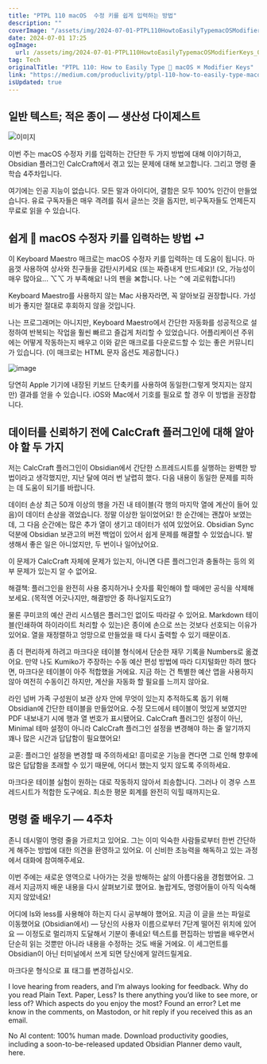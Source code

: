 ```yaml
---
title: "PTPL 110 macOS  수정 키를 쉽게 입력하는 방법"
description: ""
coverImage: "/assets/img/2024-07-01-PTPL110HowtoEasilyTypemacOSModifierKeys_0.png"
date: 2024-07-01 17:25
ogImage: 
  url: /assets/img/2024-07-01-PTPL110HowtoEasilyTypemacOSModifierKeys_0.png
tag: Tech
originalTitle: "PTPL 110: How to Easily Type  macOS ⌘ Modifier Keys"
link: "https://medium.com/produclivity/ptpl-110-how-to-easily-type-macos-modifier-keys-1356e753a8c6"
isUpdated: true
---
```






## 일반 텍스트; 적은 종이 — 생산성 다이제스트

![이미지](/assets/img/2024-07-01-PTPL110HowtoEasilyTypemacOSModifierKeys_0.png)

이번 주는 macOS 수정자 키를 입력하는 간단한 두 가지 방법에 대해 이야기하고, Obsidian 플러그인 CalcCraft에서 겪고 있는 문제에 대해 보고합니다. 그리고 명령 줄 학습 4주차입니다.

여기에는 인공 지능이 없습니다. 모든 말과 아이디어, 결함은 모두 100% 인간이 만들었습니다. 유료 구독자들은 매우 격려를 줘서 글쓰는 것을 돕지만, 비구독자들도 언제든지 무료로 읽을 수 있습니다.

<div class="content-ad"></div>

## 쉽게  macOS 수정자 키를 입력하는 방법 ⏎

이 Keyboard Maestro 매크로는 macOS 수정자 키를 입력하는 데 도움이 됩니다. 마음껏 사용하여 상사와 친구들을 감탄시키세요 (또는 짜증내게 만드세요)! (오, 가능성이 매우 많아요... ⌥⌥ 가 부족해요! 나의 펜을 ⌘합니다. 나는 ⌃에 괴로워합니다!)

Keyboard Maestro를 사용하지 않는 Mac 사용자라면, 꼭 알아보길 권장합니다. 가성비가 좋지만 절대로 후회하지 않을 것입니다.

나는 프로그래머는 아니지만, Keyboard Maestro에서 간단한 자동화를 성공적으로 설정하여 반복되는 작업을 훨씬 빠르고 즐겁게 처리할 수 있었습니다. 어플리케이션 주위에는 어떻게 작동하는지 배우고 이와 같은 매크로를 다운로드할 수 있는 좋은 커뮤니티가 있습니다. (이 매크로는 HTML 문자 옵션도 제공합니다.)

<div class="content-ad"></div>


![image](/assets/img/2024-07-01-PTPL110HowtoEasilyTypemacOSModifierKeys_1.png)

당연히 Apple 기기에 내장된 키보드 단축키를 사용하여 동일한(그렇게 멋지지는 않지만) 결과를 얻을 수 있습니다. iOS와 Mac에서 기호를 필요로 할 경우 이 방법을 권장합니다.

## 데이터를 신뢰하기 전에 CalcCraft 플러그인에 대해 알아야 할 두 가지

저는 CalcCraft 플러그인이 Obsidian에서 간단한 스프레드시트를 실행하는 완벽한 방법이라고 생각했지만, 지난 달에 여러 번 날렵히 했다. 다음 내용이 동일한 문제를 피하는 데 도움이 되기를 바랍니다.


<div class="content-ad"></div>

데이터 손상
최근 50개 이상의 행을 가진 내 테이블(각 행의 마지막 열에 계산이 들어 있음)이 데이터 손상을 겪었습니다. 정말 이상한 일이었어요! 한 순간에는 괜찮아 보였는데, 그 다음 순간에는 많은 추가 열이 생기고 데이터가 섞여 있었어요. Obsidian Sync 덕분에 Obsidian 보관고의 버전 백업이 있어서 쉽게 문제를 해결할 수 있었습니다. 발생해서 좋은 일은 아니었지만, 두 번이나 일어났어요.

이 문제가 CalcCraft 자체에 문제가 있는지, 아니면 다른 플러그인과 충돌하는 등의 외부 문제가 있는지 알 수 없어요.

해결책: 플러그인을 완전히 사용 중지하거나 숫자를 확인해야 할 때에만 공식을 삭제해 보세요. (목적엔 어긋나지만, 해결방안 중 하나일지도요?)

물론 쿠미코의 예산 관리 시스템은 플러그인 없이도 따라갈 수 있어요. Markdown 테이블(인쇄하여 하이라이트 처리할 수 있는)은 종이에 손으로 쓰는 것보다 선호되는 이유가 있어요. 열을 재정렬하고 엉망으로 만들었을 때 다시 출력할 수 있기 때문이죠.

<div class="content-ad"></div>

좀 더 편리하게 하려고 마크다운 테이블 형식에서 단순한 재무 기록을 Numbers로 옮겼어요. 만약 나도 Kumiko가 주장하는 수동 예산 편성 방법에 따라 디지털화만 하려 했다면, 마크다운 테이블이 아주 적합했을 거에요. 지금 하는 건 특별한 예산 앱을 사용하지 않아 여전히 수동이긴 하지만, 계산을 자동화 할 필요를 느끼지 않아요.

라인 넘버
가족 구성원이 보관 상자 안에 무엇이 있는지 추적하도록 돕기 위해 Obsidian에 간단한 테이블을 만들었어요. 수정 모드에서 테이블이 멋있게 보였지만 PDF 내보내기 시에 행과 열 번호가 표시됐어요. CalcCraft 플러그인 설정이 아닌, Minimal 테마 설정이 아니라 CalcCraft 플러그인 설정을 변경해야 하는 줄 알기까지 꽤나 많은 시간과 답답함이 필요했어요!

교훈: 플러그인 설정을 변경할 때 주의하세요! 흥미로운 기능을 켠다면 그로 인해 향후에 많은 답답함을 초래할 수 있기 때문에, 어디서 했는지 잊지 않도록 주의하세요.

마크다운 테이블 실험이 원하는 대로 작동하지 않아서 죄송합니다. 그러나 이 경우 스프레드시트가 적합한 도구에요. 최소한 평문 회계를 완전히 익힐 때까지는요.

<div class="content-ad"></div>

## 명령 줄 배우기 — 4주차

존니 데시멀이 명령 줄을 가르치고 있어요. 그는 이미 익숙한 사람들로부터 한번 간단하게 해주는 방법에 대한 의견을 환영하고 있어요. 이 신비한 초능력을 해독하고 있는 과정에서 대화에 참여해주세요.

이번 주에는 새로운 영역으로 나아가는 것을 방해하는 삶의 아름다움을 경험했어요. 그래서 지금까지 배운 내용을 다시 살펴보기로 했어요. 놀랍게도, 명령어들이 아직 익숙해지지 않았네요!

어디에 ls와 less를 사용해야 하는지 다시 공부해야 했어요. 지금 이 글을 쓰는 파일로 이동했어요 (Obsidian에서) — 당신의 사용자 이름으로부터 7단계 떨어진 위치에 있어요 — 이정도로 멀리까지 도달해서 기분이 좋네요! 텍스트를 편집하는 방법을 배우면서 단순히 읽는 것뿐만 아니라 내용을 수정하는 것도 배울 거에요. 이 세그먼트를 Obsidian이 아닌 터미널에서 쓰게 되면 당신에게 알려드릴게요.

<div class="content-ad"></div>

마크다운 형식으로 표 태그를 변경하십시오.


I love hearing from readers, and I’m always looking for feedback. Why do you read Plain Text. Paper, Less? Is there anything you’d like to see more, or less of? Which aspects do you enjoy the most? Found an error? Let me know in the comments, on Mastodon, or hit reply if you received this as an email.

No AI content: 100% human made. Download productivity goodies, including a soon-to-be-released updated Obsidian Planner demo vault, here.

